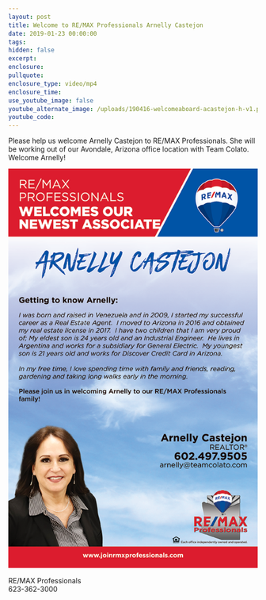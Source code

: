 ```yaml
---
layout: post
title: Welcome to RE/MAX Professionals Arnelly Castejon
date: 2019-01-23 00:00:00
tags:
hidden: false
excerpt:
enclosure:
pullquote:
enclosure_type: video/mp4
enclosure_time:
use_youtube_image: false
youtube_alternate_image: /uploads/190416-welcomeaboard-acastejon-h-v1.png
youtube_code:
---
```


Please help us welcome Arnelly Castejon to RE/MAX Professionals. She will be working out of our Avondale, Arizona office location with Team Colato. Welcome Arnelly\!

![](/uploads/190416-welcomeaboard-acastejon-h-v1.png)

RE/MAX Professionals<br>623-362-3000